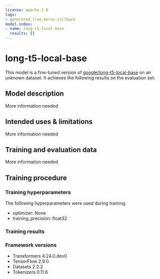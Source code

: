 ```yaml
---
license: apache-2.0
tags:
- generated_from_keras_callback
model-index:
- name: long-t5-local-base
  results: []
---
```


<!-- This model card has been generated automatically according to the information Keras had access to. You should
probably proofread and complete it, then remove this comment. -->

# long-t5-local-base

This model is a fine-tuned version of [google/long-t5-local-base](https://huggingface.co/google/long-t5-local-base) on an unknown dataset.
It achieves the following results on the evaluation set:


## Model description

More information needed

## Intended uses & limitations

More information needed

## Training and evaluation data

More information needed

## Training procedure

### Training hyperparameters

The following hyperparameters were used during training:
- optimizer: None
- training_precision: float32

### Training results



### Framework versions

- Transformers 4.24.0.dev0
- TensorFlow 2.9.0
- Datasets 2.2.2
- Tokenizers 0.11.6
